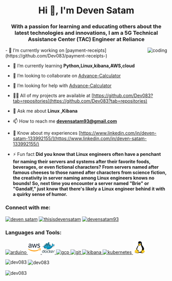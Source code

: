 <h1 align="center">Hi 👋, I'm Deven Satam</h1>
<h3 align="center">With a passion for learning and educating others about the latest technologies and innovations, I am a 5G Technical Assistance Center (TAC) Engineer at Reliance</h3>
<img align = "right" alt ="coding" src="https://user-images.githubusercontent.com/95982650/211197145-09f759f9-7b42-493e-bb6d-174488820ede.gif" >
- 🔭 I’m currently working on [payment-receipts](https://github.com/Dev083/payment-receipts-)

- 🌱 I’m currently learning **Python,Linux,kibana,AWS,cloud**

- 👯 I’m looking to collaborate on [Advance-Calculator](https://github.com/Dev083/Advance-Calculator)

- 🤝 I’m looking for help with [Advance-Calculator](https://github.com/Dev083/Advance-Calculator)

- 👨‍💻 All of my projects are available at [https://github.com/Dev083?tab=repositories](https://github.com/Dev083?tab=repositories)

- 💬 Ask me about **Linux ,Kibana**

- 📫 How to reach me **devensatam93@gmail.com**

- 📄 Know about my experiences [https://www.linkedin.com/in/deven-satam-133992155/](https://www.linkedin.com/in/deven-satam-133992155/)

- ⚡ Fun fact **Did you know that Linux engineers often have a penchant for naming their servers and systems after their favorite foods, beverages, or even fictional characters? From servers named after famous cheeses to those named after characters from science fiction, the creativity in server naming among Linux engineers knows no bounds! So, next time you encounter a server named "Brie" or "Gandalf," just know that there's likely a Linux engineer behind it with a quirky sense of humor.**

<h3 align="left">Connect with me:</h3>
<p align="left">
<a href="https://linkedin.com/in/deven satam" target="blank"><img align="center" src="https://raw.githubusercontent.com/rahuldkjain/github-profile-readme-generator/master/src/images/icons/Social/linked-in-alt.svg" alt="deven satam" height="30" width="40" /></a>
<a href="https://instagram.com/thisisdevensatam" target="blank"><img align="center" src="https://raw.githubusercontent.com/rahuldkjain/github-profile-readme-generator/master/src/images/icons/Social/instagram.svg" alt="thisisdevensatam" height="30" width="40" /></a>
<a href="https://auth.geeksforgeeks.org/user/devensatam93" target="blank"><img align="center" src="https://raw.githubusercontent.com/rahuldkjain/github-profile-readme-generator/master/src/images/icons/Social/geeks-for-geeks.svg" alt="devensatam93" height="30" width="40" /></a>
</p>

<h3 align="left">Languages and Tools:</h3>
<p align="left"> <a href="https://www.arduino.cc/" target="_blank" rel="noreferrer"> <img src="https://cdn.worldvectorlogo.com/logos/arduino-1.svg" alt="arduino" width="40" height="40"/> </a> <a href="https://aws.amazon.com" target="_blank" rel="noreferrer"> <img src="https://raw.githubusercontent.com/devicons/devicon/master/icons/amazonwebservices/amazonwebservices-original-wordmark.svg" alt="aws" width="40" height="40"/> </a> <a href="https://www.docker.com/" target="_blank" rel="noreferrer"> <img src="https://raw.githubusercontent.com/devicons/devicon/master/icons/docker/docker-original-wordmark.svg" alt="docker" width="40" height="40"/> </a> <a href="https://cloud.google.com" target="_blank" rel="noreferrer"> <img src="https://www.vectorlogo.zone/logos/google_cloud/google_cloud-icon.svg" alt="gcp" width="40" height="40"/> </a> <a href="https://git-scm.com/" target="_blank" rel="noreferrer"> <img src="https://www.vectorlogo.zone/logos/git-scm/git-scm-icon.svg" alt="git" width="40" height="40"/> </a> <a href="https://www.elastic.co/kibana" target="_blank" rel="noreferrer"> <img src="https://www.vectorlogo.zone/logos/elasticco_kibana/elasticco_kibana-icon.svg" alt="kibana" width="40" height="40"/> </a> <a href="https://kubernetes.io" target="_blank" rel="noreferrer"> <img src="https://www.vectorlogo.zone/logos/kubernetes/kubernetes-icon.svg" alt="kubernetes" width="40" height="40"/> </a> <a href="https://www.linux.org/" target="_blank" rel="noreferrer"> <img src="https://raw.githubusercontent.com/devicons/devicon/master/icons/linux/linux-original.svg" alt="linux" width="40" height="40"/> </a> </p>

<p><img align="left" src="https://github-readme-stats.vercel.app/api/top-langs?username=dev083&show_icons=true&locale=en&layout=compact" alt="dev083" /></p>

<p>&nbsp;<img align="center" src="https://github-readme-stats.vercel.app/api?username=dev083&show_icons=true&locale=en" alt="dev083" /></p>

<p><img align="center" src="https://github-readme-streak-stats.herokuapp.com/?user=dev083&" alt="dev083" /></p>

